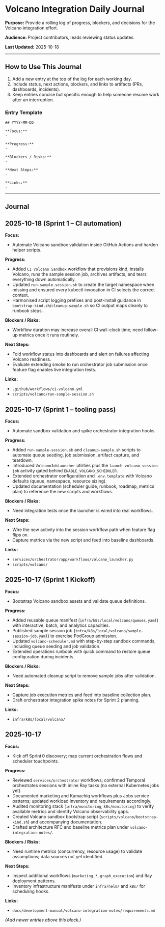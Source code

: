 # Volcano Integration Daily Journal

**Purpose:** Provide a rolling log of progress, blockers, and decisions for the Volcano integration effort.

**Audience:** Project contributors, leads reviewing status updates.

**Last Updated:** 2025-10-18

---

## How to Use This Journal

1. Add a new entry at the top of the log for each working day.
2. Include status, next actions, blockers, and links to artifacts (PRs, dashboards, incidents).
3. Keep entries concise but specific enough to help someone resume work after an interruption.

### Entry Template

```
## YYYY-MM-DD

**Focus:**
- 

**Progress:**
- 

**Blockers / Risks:**
- 

**Next Steps:**
- 

**Links:**
- 
```

---

## Journal

## 2025-10-18 (Sprint 1 – CI automation)

**Focus:**
- Automate Volcano sandbox validation inside GitHub Actions and harden helper scripts.

**Progress:**
- Added `CI Volcano Sandbox` workflow that provisions kind, installs Volcano, runs the sample session job, archives artifacts, and tears everything down automatically.
- Updated `run-sample-session.sh` to create the target namespace when missing and ensured every kubectl invocation in CI selects the correct context.
- Harmonised script logging prefixes and post-install guidance in `bootstrap-kind.sh`/`cleanup-sample.sh` so CI output maps cleanly to runbook steps.

**Blockers / Risks:**
- Workflow duration may increase overall CI wall-clock time; need follow-up metrics once it runs routinely.

**Next Steps:**
- Fold workflow status into dashboards and alert on failures affecting Volcano readiness.
- Evaluate extending smoke to run orchestrator job submission once feature flag enables live integration tests.

**Links:**
- `.github/workflows/ci-volcano.yml`
- `scripts/volcano/run-sample-session.sh`

## 2025-10-17 (Sprint 1 – tooling pass)

**Focus:**
- Automate sandbox validation and spike orchestrator integration hooks.

**Progress:**
- Added `run-sample-session.sh` and `cleanup-sample.sh` scripts to automate queue seeding, job submission, artifact capture, and teardown.
- Introduced `VolcanoJobLauncher` utilities plus the `launch-volcano-session-job` activity gated behind `ENABLE_VOLCANO_SCHEDULER`.
- Extended orchestrator configuration and `.env.template` with Volcano defaults (queue, namespace, resource sizing).
- Updated documentation (scheduler guide, runbook, roadmap, metrics plan) to reference the new scripts and workflows.

**Blockers / Risks:**
- Need integration tests once the launcher is wired into real workflows.

**Next Steps:**
- Wire the new activity into the session workflow path when feature flag flips on.
- Capture metrics via the new script and feed into baseline dashboards.

**Links:**
- `services/orchestrator/app/workflows/volcano_launcher.py`
- `scripts/volcano/`

## 2025-10-17 (Sprint 1 Kickoff)

**Focus:**
- Bootstrap Volcano sandbox assets and validate queue definitions.

**Progress:**
- Added reusable queue manifest (`infra/k8s/local/volcano/queues.yaml`) with interactive, batch, and analytics capacities.
- Published sample session job (`infra/k8s/local/volcano/sample-session-job.yaml`) to exercise PodGroup admission.
- Updated `volcano-scheduler.md` with step-by-step sandbox commands, including queue seeding and job validation.
- Extended operations runbook with quick command to restore queue configuration during incidents.

**Blockers / Risks:**
- Need automated cleanup script to remove sample jobs after validation.

**Next Steps:**
- Capture job execution metrics and feed into baseline collection plan.
- Draft orchestrator integration spike notes for Sprint 2 planning.

**Links:**
- `infra/k8s/local/volcano/`

## 2025-10-17

**Focus:**
- Kick off Sprint 0 discovery; map current orchestration flows and scheduler touchpoints.

**Progress:**
- Reviewed `services/orchestrator` workflows; confirmed Temporal orchestrates sessions with inline Ray tasks (no external Kubernetes jobs yet).
- Documented marketing and Kamachiq workflows plus Jobs service patterns; updated workload inventory and requirements accordingly.
- Audited monitoring stack (`infra/monitoring`, `k8s/monitoring`) to verify available metrics and identify Volcano observability gaps.
- Created Volcano sandbox bootstrap script (`scripts/volcano/bootstrap-kind.sh`) and accompanying documentation.
- Drafted architecture RFC and baseline metrics plan under `volcano-integration-notes/`.

**Blockers / Risks:**
- Need runtime metrics (concurrency, resource usage) to validate assumptions; data sources not yet identified.

**Next Steps:**
- Inspect additional workflows (`marketing_*`, `graph_execution`) and Ray deployment patterns.
- Inventory infrastructure manifests under `infra/helm/` and `k8s/` for scheduling hooks.

**Links:**
- `docs/development-manual/volcano-integration-notes/requirements.md`

*(Add newer entries above this block.)*
